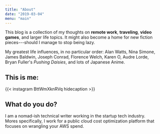 ```yaml
---
title: "About"
date: "2019-03-04"
menu: "main"
---
```

This blog is a collection of my thoughts on **remote work**, **traveling**, **video games**, and larger life topics. It might also become a home for new fiction pieces---should I manage to stop being lazy.

My greatest life influences, in no particular order: Alan Watts, Nina Simone, James Baldwin, Joseph Conrad, Florence Welch, Karen O, Audre Lorde, Bryan Fuller's _Pushing Daisies_, and lots of Japanese Anime.  

## This is me:

{{< instagram BttWmXknRVq hidecaption >}}

## What do you do?

I am a nomad-ish technical writer working in the startup tech industry. Mores specifically, I work for a public cloud cost optimization platform that focuses on wrangling your AWS spend.
